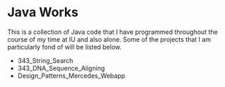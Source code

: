 # Java Works

This is a collection of Java code that I have programmed throughout the course of my time at IU and also alone. Some of the projects that I am particularly fond of will be listed below.

- 343_String_Search
- 343_DNA_Sequence_Aligning
- Design_Patterns_Mercedes_Webapp
